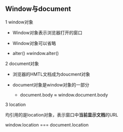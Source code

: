 ## Window与document

1 window对象

* Window对象表示浏览器打开的窗口

* Window对象可以省略

 * alter() ≈window.alter()
 
2 document对象
 * 浏览器的HMTL文档成为doucment对象
 
 * document对象是window对象的一部分
 
   * document.body ≈ window.document.body
   
3 location

均引用的是location对象，表示窗口中**当前显示文档**的URL
 
 window.location === document.location

